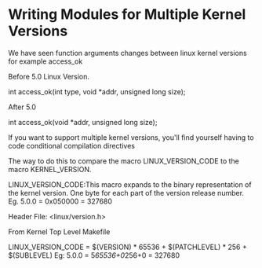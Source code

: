Writing Modules for Multiple Kernel Versions
==============================================

We have seen function arguments changes between linux kernel versions for example access_ok

Before 5.0 Linux Version.

int access_ok(int type, void *addr, unsigned long size);

After 5.0

int access_ok(void *addr, unsigned long size);


If you want to support multiple kernel versions, you'll find yourself having to code conditional compilation directives

 The way to do this to compare the macro LINUX_VERSION_CODE to the macro KERNEL_VERSION.

LINUX_VERSION_CODE:This macro expands to the binary representation of the  kernel version.
One byte for each part of the version release number.
Eg. 5.0.0 = 0x050000 = 327680

Header File: <linux/version.h>

From Kernel Top Level Makefile

LINUX_VERSION_CODE = $(VERSION) * 65536 + $(PATCHLEVEL) * 256 + $(SUBLEVEL)
Eg: 5.0.0 = 5*65536+0*256+0 = 327680
